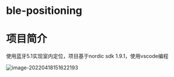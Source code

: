 # ble-positioning
# 项目简介

使用蓝牙5.1实现室内定位，项目基于nordic sdk 1.9.1，使用vscode编程

![image-20220418151622193](https://pic-1302177449.cos.ap-chongqing.myqcloud.com/blog_picimage-20220418151622193.png)

